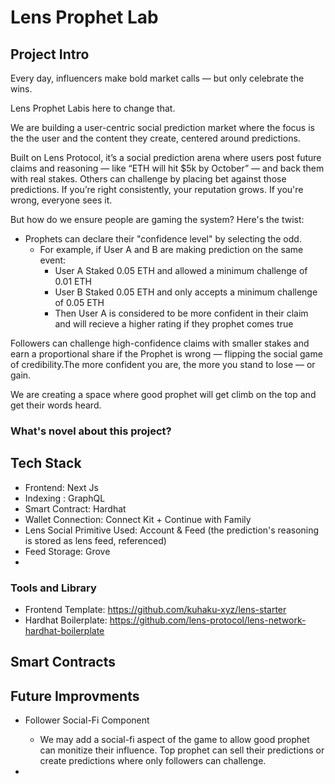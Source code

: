 # Lens Prophet Lab

## Project Intro

Every day, influencers make bold market calls — but only celebrate the wins. 

Lens Prophet Labis here to change that.

We are building a user-centric social prediction market where the focus is the the user and the content they create, centered around predictions.

Built on Lens Protocol, it’s a social prediction arena where users post future claims and reasoning — like “ETH will hit $5k by October” — and back them with real stakes. Others can challenge by placing bet against those predictions. If you’re right consistently, your reputation grows. If you're wrong, everyone sees it.

But how do we ensure people are gaming the system? Here's the twist:

- Prophets can declare their "confidence level" by selecting the odd.
    - For example, if User A and B are making prediction on the same event:
        - User A Staked 0.05 ETH and allowed a minimum challenge of 0.01 ETH
        - User B Staked 0.05 ETH and only accepts a minimum challenge of 0.05 ETH
        - Then User A is considered to be more confident in their claim and will recieve a higher rating if they prophet comes true
    

Followers can challenge high-confidence claims with smaller stakes and earn a proportional share if the Prophet is wrong — flipping the social game of credibility.The more confident you are, the more you stand to lose — or gain.

We are creating a space where good prophet will get climb on the top and get their words heard.


### What's novel about this project?

## Tech Stack

- Frontend: Next Js
- Indexing : GraphQL
- Smart Contract: Hardhat
- Wallet Connection: Connect Kit + Continue with Family 
- Lens Social Primitive Used: Account & Feed (the prediction's reasoning is stored as lens feed, referenced)
- Feed Storage: Grove
- 

### Tools and Library

- Frontend Template: https://github.com/kuhaku-xyz/lens-starter 
- Hardhat Boilerplate: https://github.com/lens-protocol/lens-network-hardhat-boilerplate

## Smart Contracts

## Future Improvments

- Follower Social-Fi Component 
    - We may add a social-fi aspect of the game to allow good prophet can monitize their influence. Top prophet can sell their predictions or create predictions where only followers can challenge.
    
- 
